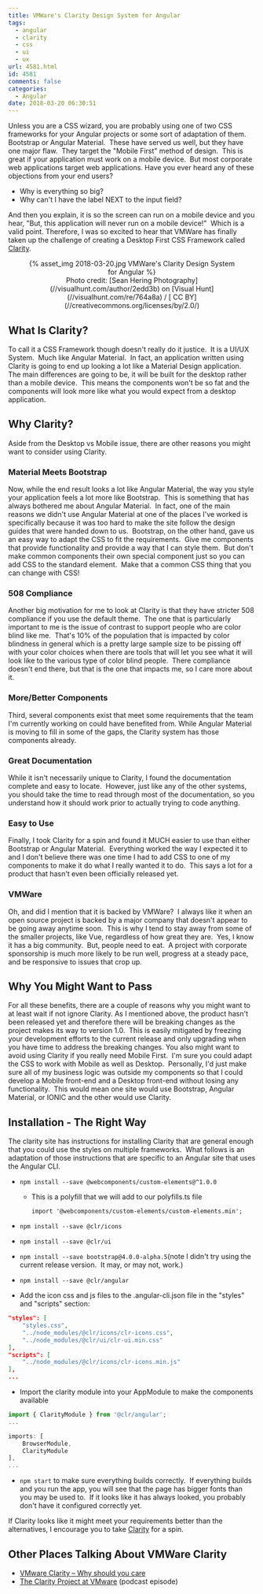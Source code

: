 ```yaml
---
title: VMWare's Clarity Design System for Angular
tags:
  - angular
  - clarity
  - css
  - ui
  - ux
url: 4581.html
id: 4581
comments: false
categories:
  - Angular
date: 2018-03-20 06:30:51
---
```


Unless you are a CSS wizard, you are probably using one of two CSS frameworks for your Angular projects or some sort of adaptation of them.  Bootstrap or Angular Material.  These have served us well, but they have one major flaw.  They target the "Mobile First" method of design.  This is great if your application must work on a mobile device.  But most corporate web applications target web applications. Have you ever heard any of these objections from your end users?

* Why is everything so big?
* Why can't I have the label NEXT to the input field?

And then you explain, it is so the screen can run on a mobile device and you hear, "But, this application will never run on a mobile device!"  Which is a valid point. Therefore, I was so excited to hear that VMWare has finally taken up the challenge of creating a Desktop First CSS Framework called [Clarity](//vmware.github.io/clarity/). 

<figure style="text-align: center">
{% asset_img 2018-03-20.jpg VMWare&#39;s Clarity Design System for Angular %}<figcaption>Photo credit: [Sean Hering Photography](//visualhunt.com/author/2edd3b) on [Visual Hunt](//visualhunt.com/re/764a8a) / [ CC BY](//creativecommons.org/licenses/by/2.0/)</figcaption>
 </figure>

<!-- more --> 

<!-- more -->

What Is Clarity?
----------------

To call it a CSS Framework though doesn't really do it justice.  It is a UI/UX System.  Much like Angular Material.  In fact, an application written using Clarity is going to end up looking a lot like a Material Design application.  The main differences are going to be, it will be built for the desktop rather than a mobile device.  This means the components won't be so fat and the components will look more like what you would expect from a desktop application.

Why Clarity?
------------

Aside from the Desktop vs Mobile issue, there are other reasons you might want to consider using Clarity.

### Material Meets Bootstrap

Now, while the end result looks a lot like Angular Material, the way you style your application feels a lot more like Bootstrap.  This is something that has always bothered me about Angular Material.  In fact, one of the main reasons we didn't use Angular Material at one of the places I've worked is specifically because it was too hard to make the site follow the design guides that were handed down to us.  Bootstrap, on the other hand, gave us an easy way to adapt the CSS to fit the requirements.  Give me components that provide functionality and provide a way that I can style them.  But don't make common components their own special component just so you can add CSS to the standard element.  Make that a common CSS thing that you can change with CSS!

### 508 Compliance

Another big motivation for me to look at Clarity is that they have stricter 508 compliance if you use the default theme.  The one that is particularly important to me is the issue of contrast to support people who are color blind like me.  That's 10% of the population that is impacted by color blindness in general which is a pretty large sample size to be pissing off with your color choices when there are tools that will let you see what it will look like to the various type of color blind people.  There compliance doesn't end there, but that is the one that impacts me, so I care more about it.

### More/Better Components

Third, several components exist that meet some requirements that the team I'm currently working on could have benefited from. While Angular Material is moving to fill in some of the gaps, the Clarity system has those components already.

### Great Documentation

While it isn't necessarily unique to Clarity, I found the documentation complete and easy to locate.  However, just like any of the other systems, you should take the time to read through most of the documentation, so you understand how it should work prior to actually trying to code anything.

### Easy to Use

Finally, I took Clarity for a spin and found it MUCH easier to use than either Bootstrap or Angular Material.  Everything worked the way I expected it to and I don't believe there was one time I had to add CSS to one of my components to make it do what I really wanted it to do.  This says a lot for a product that hasn't even been officially released yet.

### VMWare

Oh, and did I mention that it is backed by VMWare?  I always like it when an open source project is backed by a major company that doesn't appear to be going away anytime soon.  This is why I tend to stay away from some of the smaller projects, like Vue, regardless of how great they are.  Yes, I know it has a big community.  But, people need to eat.  A project with corporate sponsorship is much more likely to be run well, progress at a steady pace, and be responsive to issues that crop up.

Why You Might Want to Pass
--------------------------

For all these benefits, there are a couple of reasons why you might want to at least wait if not ignore Clarity. As I mentioned above, the product hasn't been released yet and therefore there will be breaking changes as the project makes its way to version 1.0.  This is easily mitigated by freezing your development efforts to the current release and only upgrading when you have time to address the breaking changes. You also might want to avoid using Clarity if you really need Mobile First.  I'm sure you could adapt the CSS to work with Mobile as well as Desktop.  Personally, I'd just make sure all of my business logic was outside my components so that I could develop a Mobile front-end and a Desktop front-end without losing any functionality.  This would mean one site would use Bootstrap, Angular Material, or IONIC and the other would use Clarity.

Installation - The Right Way
----------------------------

The clarity site has instructions for installing Clarity that are general enough that you could use the styles on multiple frameworks.  What follows is an adaptation of those instructions that are specific to an Angular site that uses the Angular CLI.

* `npm install --save @webcomponents/custom-elements@^1.0.0`
    * This is a polyfill that we will add to our polyfills.ts file
        
        `import '@webcomponents/custom-elements/custom-elements.min';`
        
* `npm install --save @clr/icons`
* `npm install --save @clr/ui`
* `npm install --save bootstrap@4.0.0-alpha.5`(note I didn't try using the current release version.  It may, or may not, work.)
* `npm install --save @clr/angular`
* Add the icon css and js files to the .angular-cli.json file in the "styles" and "scripts" section:

``` json    
"styles": [
    "styles.css",
    "../node_modules/@clr/icons/clr-icons.css",
    "../node_modules/@clr/ui/clr-ui.min.css"
],
"scripts": [
    "../node_modules/@clr/icons/clr-icons.min.js"
],
...
```
    
* Import the clarity module into your AppModule to make the components available

``` typescript    
import { ClarityModule } from '@clr/angular';
...

imports: [
    BrowserModule,
    ClarityModule
],
...
```
    
* `npm start` to make sure everything builds correctly.  If everything builds and you run the app, you will see that the page has bigger fonts than you may be used to.  If it looks like it has always looked, you probably don't have it configured correctly yet.

If Clarity looks like it might meet your requirements better than the alternatives, I encourage you to take [Clarity](//vmware.github.io/clarity/) for a spin.

Other Places Talking About VMWare Clarity
-----------------------------------------

* [VMware Clarity – Why should you care](//www.starwindsoftware.com/blog/vmware-clarity-why-should-you-care)
* [The Clarity Project at VMware](//devchat.tv/adv-in-angular/aia-172-clarity-project-vmware-eudes-petonnet-vincent-matt-hippely) (podcast episode)
